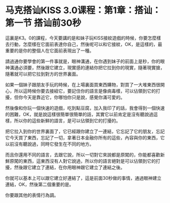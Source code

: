 # 马克搭讪KISS 3.0课程：第1章：搭讪：第一节 搭讪前30秒

這裏是K3。0的課程，今天要講的是和妹子玩KISS接紋遊戲的時候，你要怎麼樣去行動，怎麼樣在它面前表達你自己，然後呢可以和它接紋，OK，是這樣的，最重要的是你的整個人在它面前表現出了一種。

請過通你要學會的第一件事就是，眼神溝通，在你遇到妹子的前面上是秒，你的眼神溝通必須要，然後跟它建立，現實感的連結你把它拉到你的現實，隨著現實搶，隨著就可以把它拉到對方的世界裏面。

如果一個妹子跟朋友手玩的時候，在上場裏面買東西購物，對買了一大堆東西很開心，所以這時候你要去接紐它，要記住你的語言是像病毒樣，可以佔領到它的打擾，但你今天是靠近它，你哪怕你只是說，感覺你滿可愛的。

然後像和你玩一個快速的遊戲，吃到點豆腐，加入我印了的話，我會得到一個快速的困難，OK，就是說這樣很簡單很簡單的話，其實它以前肯定是沒有聽說過這樣，所以你的這些新鮮的語言，是可以佔領到它的打擾的。

把它拉入到你的世界裏面了，它已經跟你建立了一連結，它忘記了它的朋友，忘記它今天買了東西，忘記了一切，拿著日本金融你所有的這些，內容與你的東西，它以前沒有聽說過，同時它發生在不同的地方。

而且你還用不同的語言，去跟它說，所以一切對它來說都是原闖的，你能都喜歡新鮮原闖的東西，這東西沒有人對它說過，所以你的語言絕對是可以佔領到它的打擾，然後跟它建立了連結，在你用眼神跟它建立了連結之後。

你就可以基本上可以跟它建立好連結了，這是前面30秒做的事情，通過眼神建立連結，OK，然後第二個重要的是。

你要跟其他的表情行為調。